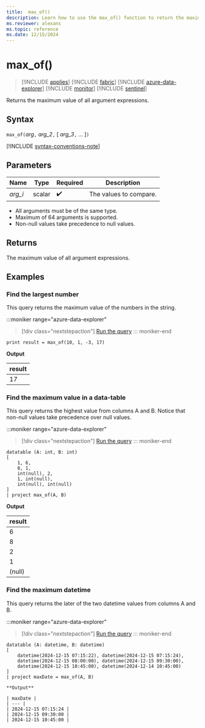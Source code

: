 ```yaml
---
title:  max_of()
description: Learn how to use the max_of() function to return the maximum value of all argument expressions.
ms.reviewer: alexans
ms.topic: reference
ms.date: 12/15/2024
---
```

# max_of()

> [!INCLUDE [applies](../includes/applies-to-version/applies.md)] [!INCLUDE [fabric](../includes/applies-to-version/fabric.md)] [!INCLUDE [azure-data-explorer](../includes/applies-to-version/azure-data-explorer.md)] [!INCLUDE [monitor](../includes/applies-to-version/monitor.md)] [!INCLUDE [sentinel](../includes/applies-to-version/sentinel.md)]

Returns the maximum value of all argument expressions.

## Syntax

`max_of(`*arg*`,` *arg_2*`,` [ *arg_3*`,` ... ]`)`

[!INCLUDE [syntax-conventions-note](../includes/syntax-conventions-note.md)]

## Parameters

| Name | Type | Required | Description |
|--|--|--|--|
|*arg_i* | scalar |  :heavy_check_mark: | The values to compare.|

* All arguments must be of the same type.
* Maximum of 64 arguments is supported.
* Non-null values take precedence to null values.

## Returns

The maximum value of all argument expressions.

## Examples

### Find the largest number

This query returns the maximum value of the numbers in the string.

:::moniker range="azure-data-explorer"
> [!div class="nextstepaction"]
> <a href="https://dataexplorer.azure.com/clusters/help/databases/Samples?query=H4sIAAAAAAAAAysoyswrUShKLS7NKVGwVchNrIjPT9MwNNBRMNRR0DUGUuaaADn0q08kAAAA" target="_blank">Run the query</a>
::: moniker-end

```kusto
print result = max_of(10, 1, -3, 17) 
```

**Output**

|result|
|---|
|17|

### Find the maximum value in a data-table

This query returns the highest value from columns A and B. Notice that non-null values take precedence over null values.

:::moniker range="azure-data-explorer"
> [!div class="nextstepaction"]
> <a href="https://dataexplorer.azure.com/clusters/help/databases/Samples?query=H4sIAAAAAAAAA0tJLAHCpJxUBQ1HK4XMvBIdBScwrcnLFc3LpQAEhjoKZjoQpoUOkAdhApVo5JXm5GjqKBjpwBUiRDFUwZm8XLG8XDUKBUX5WanJJQq5iRXx+WkajkCLNQGMk9JIjgAAAA==" target="_blank">Run the query</a>
::: moniker-end

```kusto
datatable (A: int, B: int)
[
    1, 6,
    8, 1,
    int(null), 2,
    1, int(null),
    int(null), int(null)
]
| project max_of(A, B)
```

**Output**

|result|
|---|
|6|
|8|
|2|
|1|
|(null)|

### Find the maximum datetime

This query returns the later of the two datetime values from columns A and B.

:::moniker range="azure-data-explorer"
> [!div class="nextstepaction"]
> <a href="https://dataexplorer.azure.com/clusters/help/databases/Samples?query=H4sIAAAAAAAAA0tJLAHCpJxUBQ1HK4WUxJLUkszcVB0FJwRHkyuaSwEIYHwNIwMjE11DI11DUwUDcytDUysjI00dfNImmjq4TbCwMjAAIlwmWFoZQ6RxmmBoYGViissEE4Q0VyxXjUJBUX5WanKJQm5ihQtQsYItiBWfn6bhCPSzJgDRvgLNDgEAAA%3D%3D" target="_blank">Run the query</a>
::: moniker-end

```kusto
datatable (A: datetime, B: datetime)
[
    datetime(2024-12-15 07:15:22), datetime(2024-12-15 07:15:24),
    datetime(2024-12-15 08:00:00), datetime(2024-12-15 09:30:00),
    datetime(2024-12-15 10:45:00), datetime(2024-12-14 10:45:00)
]
| project maxDate = max_of(A, B)

**Output**

| maxDate |
| --- |
| 2024-12-15 07:15:24 |
| 2024-12-15 09:30:00 |
| 2024-12-15 10:45:00 |
